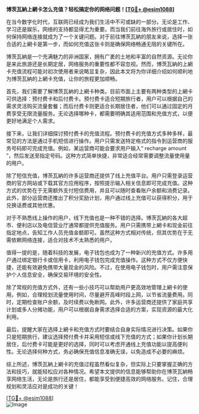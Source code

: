 **博茨瓦納上網卡怎么充值？轻松搞定你的网络问题！[[TG💪+ @esim1088](https://t.me/s/esim1088)]**

在当今数字化时代，互联网已经成为我们生活中不可或缺的一部分。无论是工作、学习还是娱乐，网络的支持都显得尤为重要。而当我们前往海外旅行或居住时，如何保持网络连接就成为了一个关键问题。对于前往博茨瓦納的朋友来说，选择一张合适的上網卡是第一步，而如何充值这张卡则是确保网络畅通无阻的关键所在。

博茨瓦納是一个充满魅力的非洲国家，拥有广袤的土地和丰富的自然资源。无论你是来此旅游还是长期定居，网络服务的重要性都不容忽视。然而，博茨瓦納的上網卡充值流程可能对初次使用者来说略显复杂，因此本文将为你详细介绍如何顺利地为博茨瓦納的上網卡充值，让你的旅程更加顺畅。

首先，我们需要了解博茨瓦納的上網卡种类。目前市面上主要有两种类型的上網卡可供选择：预付费卡和后付费卡。预付费卡适合短期旅行者，用户可以根据自己的需求灵活购买流量套餐；而后付费卡则更适合长期居住者，他们可以通过固定的月费享受无限流量服务。无论选择哪种卡，都需要明确其适用范围和充值方式，以便更好地满足个人需求。

接下来，让我们详细探讨预付费卡的充值流程。预付费卡的充值方式多种多样，最常见的方法是通过手机短信进行操作。用户只需发送特定格式的指令到运营商的服务号码即可完成充值。例如，某运营商可能会要求用户输入“ recharge amount ”，然后发送至指定号码。这种方式简单快捷，非常适合经常需要调整流量使用量的用户。

除了短信充值，博茨瓦納的许多运营商还提供了线上充值平台。用户只需登录运营商的官方网站或下载其官方应用程序，按照提示输入相关信息即可完成充值。这种方式的优势在于无需额外支付短信费用，并且可以随时查看账户余额和消费记录。此外，部分运营商还推出了积分奖励计划，用户通过线上充值可以获得积分，用于兑换话费或其他优惠。

对于不熟悉线上操作的用户，线下充值也是一种不错的选择。博茨瓦納的各大超市、便利店以及电信营业厅通常都提供充值服务。用户只需携带上網卡和现金前往指定地点，告知工作人员充值金额即可。虽然这种方式相对传统，但其优势在于无需依赖网络连接，适合对技术不太熟悉的用户。

值得一提的是，随着科技的发展，电子钱包也成为了一种新兴的充值方式。许多用户通过绑定银行卡或信用卡，利用电子钱包完成充值操作。这种方式不仅方便快捷，还能有效避免携带大量现金的风险。不过，在使用电子钱包时，用户需注意保护个人信息安全，确保交易环境的安全性。

除了常规的充值方式外，还有一些小技巧可以帮助用户更高效地管理上網卡的使用。例如，合理规划流量使用时间，尽量避开高峰时段上网，以节省流量费用。同时，定期检查账户余额，及时续费以免断网。此外，许多运营商还提供了家庭共享计划或多人分摊功能，用户可以根据自身需求选择合适的方案，实现资源的最大化利用。

最后，提醒大家在选择上網卡和充值方式时要结合自身实际情况进行决策。如果你只是短期旅行，建议选择预付费卡并采用短信或线下充值的方式；如果你计划长期居住，后付费卡可能是更好的选择，同时可以考虑开通线上充值功能以提高便利性。无论选择何种方式，务必确保充值信息准确无误，以免造成不必要的麻烦。

综上所述，博茨瓦納上網卡的充值过程虽然看似复杂，但实际上只要掌握正确的方法和技巧，就能轻松应对各种情况。希望本文提供的信息能够帮助你在博茨瓦納畅享网络生活，无论是旅行还是居住，都能享受到便捷高效的网络服务。记住，合理规划和灵活应对是成功的关键！

[[TG💪+ @esim1088](https://t.me/s/esim1088)]  
![Image](https://i.postimg.cc/4NQfJmqS/Snipaste-2025-05-13-00-14-12.png)